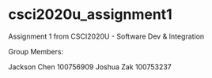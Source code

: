 # csci2020u_assignment1

Assignment 1 from CSCI2020U - Software Dev & Integration

Group Members:

Jackson Chen 100756909
Joshua Zak 100753237
